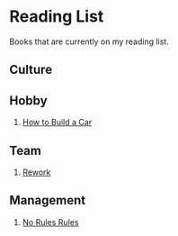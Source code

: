# Reading List

Books that are currently on my reading list.

## Culture

## Hobby
1. [How to Build a Car](https://www.amazon.com/How-Build-Car-Autobiography-Greatest/dp/000835247X)

## Team
1. [Rework](https://www.amazon.com/Rework-Jason-Fried/dp/0307463745)

## Management
1. [No Rules Rules](https://www.norulesrules.com/)

